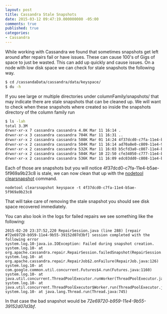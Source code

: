 ```yaml
---
layout: post
title: Cassandra Stale Snapshots
date: 2015-03-12 09:47:19.000000000 -05:00
comments: true
published: true
categories:
- Cassandra
---
```

While working with Cassandra we found that sometimes snapshots get left around after repairs fail or have issues. These can cause 100's of Gigs of space to just be wasted. This can add up quickly and cause issues. On a node with low disk space we can check for stale snapshots the following way.

```sh
$ cd /cassandaData/cassandra/data/keyspace/
$ du -h
```

If you see large or multiple directories under columnFamily/snapshots/ that may indicate there are stale snapshots that can be cleaned up.
We will want to check when these snapshots where created so inside the snapshots directory of the column family run

```sh
$ ls -lah
total 3.3M
drwxr-xr-x 7 cassandra cassandra 4.0K Mar 11 16:14 .
drwxr-xr-x 3 cassandra cassandra 704K Mar 11 16:31 ..
drwxr-xr-x 2 cassandra cassandra 508K Mar 01 14:24 4f37dcd0-c7fa-11e4-b5ae-5f969a9b23c8
drwxr-xr-x 2 cassandra cassandra 504K Mar 11 16:14 ad70a8e0-c809-11e4-9b55-39152d07d3bf
drwxr-xr-x 2 cassandra cassandra 532K Mar 11 16:03 b5cfd3a0-c807-11e4-bcd5-db76d671c3d5
drwxr-xr-x 2 cassandra cassandra 504K Mar 10 22:50 cfe34050-c777-11e4-b5ae-5f969a9b23c8
drwxr-xr-x 2 cassandra cassandra 536K Mar 11 16:09 edc03dd0-c808-11e4-be46-35521ca10087
```

Each of those are snapshots but you will notice 4f37dcd0-c7fa-11e4-b5ae-5f969a9b23c8 is stale, we can now clean that up with the [nodetool clearsnapshot](http://www.datastax.com/documentation/cassandra/2.1/cassandra/tools/toolsClearSnapShot.html) command.
```
nodetool clearsnapshot keyspace -t 4f37dcd0-c7fa-11e4-b5ae-5f969a9b23c8
```

That will take care of removing the stale snapshot you should see disk space recovered immediately.

You can also look in the logs for failed repairs we see something like the following:

```
2015-02-20 23:37:52,220 RepairSession.java (line 288) [repair #72e69720-b959-11e4-9b55-39152d07d3bf] session completed with the following error
system.log.10-java.io.IOException: Failed during snapshot creation.
system.log.10- at org.apache.cassandra.repair.RepairSession.failedSnapshot(RepairSession.java:323)
system.log.10- at org.apache.cassandra.repair.RepairJob$2.onFailure(RepairJob.java:126)
system.log.10- at com.google.common.util.concurrent.Futures$4.run(Futures.java:1160)
system.log.10- at java.util.concurrent.ThreadPoolExecutor.runWorker(ThreadPoolExecutor.java:1145)
system.log.10- at java.util.concurrent.ThreadPoolExecutor$Worker.run(ThreadPoolExecutor.java:615)
system.log.10- at java.lang.Thread.run(Thread.java:745)
```

In that case the bad snapshot would be _72e69720-b959-11e4-9b55-39152d07d3bf_.
